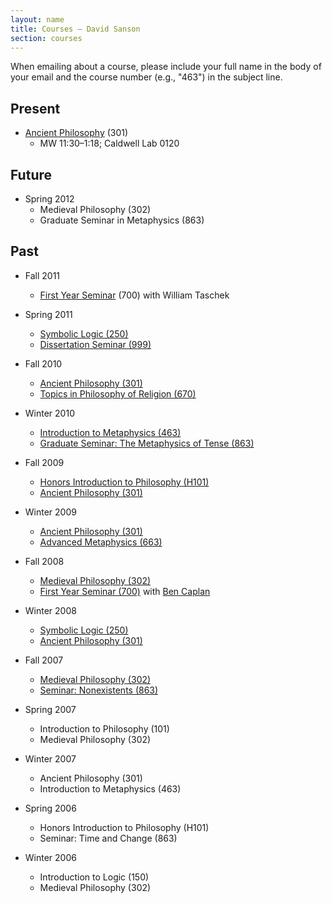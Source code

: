 ```yaml
---
layout: name
title: Courses — David Sanson
section: courses
---
```


When emailing about a course, please include your full name in the body of your email and the course number (e.g., "463") in the subject line. 

## Present

+	[Ancient Philosophy](/301) (301)
    +   MW 11:30–1:18; Caldwell Lab 0120

## Future

+	Spring 2012
	+	Medieval Philosophy (302)
	+	Graduate Seminar in Metaphysics (863)

## Past

-   Fall 2011
    +	[First Year Seminar](/700f2011) (700) with William Taschek

-   Spring 2011
	+	[Symbolic Logic (250)](/250s2011)
    +	[Dissertation Seminar (999)](/999s2011)

-	Fall 2010
	-   [Ancient Philosophy (301)](/301f2010)
	-   [Topics in Philosophy of Religion (670)](/670f2010)

-   Winter 2010
    +   [Introduction to Metaphysics (463)](/463w2010)
    +   [Graduate Seminar: The Metaphysics of Tense (863)](/863w2010)

-	Fall 2009
	-   [Honors Introduction to Philosophy (H101)](/101f2009)
	-   [Ancient Philosophy (301)](/301f2009)

-	Winter 2009
	-   [Ancient Philosophy (301)](http://phil301w2009.wordpress.com)
	-   [Advanced Metaphysics (663)](http://phil663w2009.wordpress.com)

-	Fall 2008
	-   [Medieval Philosophy (302)](http://phil302f2008.wordpress.com)
	-   [First Year Seminar (700)](http://phil700f2008.wordpress.com/) with [Ben Caplan](http://people.cohums.ohio-state.edu/caplan16/)

-	Winter 2008
	-   [Symbolic Logic (250)](http://people.cohums.ohio-state.edu/sanson7/courses/250.2008.winter/index.html) 
	-   [Ancient Philosophy (301)](http://people.cohums.ohio-state.edu/sanson7/301.2008.winter/index.html) 

-	Fall 2007
	-   [Medieval Philosophy (302)](http://people.cohums.ohio-state.edu/sanson7/courses/302.2007.fall/index.html) 
	-   [Seminar: Nonexistents (863)](http://people.cohums.ohio-state.edu/sanson7/courses/863.2007.fall/index.html)

-	Spring 2007
	-   Introduction to Philosophy (101)
	-   Medieval Philosophy (302)

-	Winter 2007
	-   Ancient Philosophy (301)
	-   Introduction to Metaphysics (463)

-	Spring 2006
	-   Honors Introduction to Philosophy (H101)
	-   Seminar: Time and Change (863)

-	Winter 2006
	-	Introduction to Logic (150)
	-	Medieval Philosophy (302)

